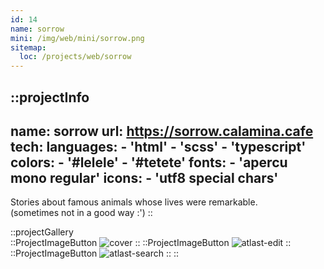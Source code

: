 ```yaml
---
id: 14
name: sorrow
mini: /img/web/mini/sorrow.png
sitemap:
  loc: /projects/web/sorrow
---
```


::projectInfo
---
name: sorrow
url: https://sorrow.calamina.cafe
tech:
    languages:
      - 'html'
      - 'scss'
      - 'typescript'
    colors:
      - '#lelele'
      - '#tetete'
    fonts:
      - 'apercu mono regular'
    icons:
      - 'utf8 special chars'
---
Stories about famous animals whose lives were remarkable.\
(sometimes not in a good way :')
::

::projectGallery  
  ::ProjectImageButton
    ![cover](/img/web/sorrow.png)
  ::
  ::ProjectImageButton
    ![atlast-edit](/img/web/sorrow/sorrow-alt.png)
  ::
  ::ProjectImageButton
    ![atlast-search](/img/web/sorrow/sorrow-menu.png)
  :: 
::

<!-- ::projectFeatures
:: -->